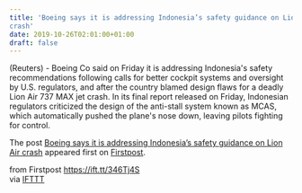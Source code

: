 ```yaml
---
title: 'Boeing says it is addressing Indonesia’s safety guidance on Lion Air
crash'
date: 2019-10-26T02:01:00+01:00
draft: false
---
```


(Reuters) - Boeing Co said on Friday it is addressing Indonesia's safety recommendations following calls for better cockpit systems and oversight by U.S. regulators, and after the country blamed design flaws for a deadly Lion Air 737 MAX jet crash. In its final report released on Friday, Indonesian regulators criticized the design of the anti-stall system known as MCAS, which automatically pushed the plane's nose down, leaving pilots fighting for control.

The post [Boeing says it is addressing Indonesia’s safety guidance on Lion Air crash](http://www.firstpost.com/world/boeing-says-it-is-addressing-indonesias-safety-guidance-on-lion-air-crash-7557681.html) appeared first on [Firstpost](http://www.firstpost.com).

  
  
from Firstpost https://ift.tt/346Tj4S  
via [IFTTT](https://ifttt.com/?ref=da&site=blogger)